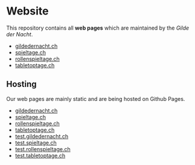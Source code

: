# Website

This repository contains all **web pages** which are maintained by the _Gilde der Nacht_.

- [gildedernacht.ch](https://gildedernacht.ch)
- [spieltage.ch](https://spieltage.ch)
- [rollenspieltage.ch](https://rollenspieltage.ch)
- [tabletoptage.ch](https://tabletoptage.ch)

## Hosting

Our web pages are mainly static and are being hosted on Github Pages.

- [gildedernacht.ch](https://github.com/gilde-der-nacht/gildedernacht.ch)
- [spieltage.ch](https://github.com/gilde-der-nacht/spieltage.ch)
- [rollenspieltage.ch](https://github.com/gilde-der-nacht/rollenspieltage.ch)
- [tabletoptage.ch](https://github.com/gilde-der-nacht/tabletoptage.ch)
- [test.gildedernacht.ch](https://github.com/gilde-der-nacht/test.gildedernacht.ch)
- [test.spieltage.ch](https://github.com/gilde-der-nacht/test.spieltage.ch)
- [test.rollenspieltage.ch](https://github.com/gilde-der-nacht/test.rollenspieltage.ch)
- [test.tabletoptage.ch](https://github.com/gilde-der-nacht/test.tabletoptage.ch)

